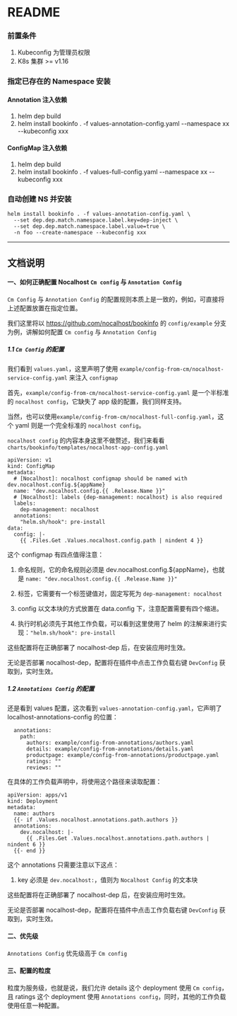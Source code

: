 # README

### 前置条件

1. Kubeconfig 为管理员权限
2. K8s 集群 >= v1.16

### 指定已存在的 Namespace 安装

#### Annotation 注入依赖

1. helm dep build
2. helm install bookinfo . -f values-annotation-config.yaml --namespace xx --kubeconfig xxx

#### ConfigMap 注入依赖

1. helm dep build
2. helm install bookinfo . -f values-full-config.yaml --namespace xx --kubeconfig xxx

### 自动创建 NS 并安装

```
helm install bookinfo . -f values-annotation-config.yaml \
  --set dep.dep.match.namespace.label.key=dep-inject \
  --set dep.dep.match.namespace.label.value=true \
  -n foo --create-namespace --kubeconfig xxx
```

******

## 文档说明

#### 一、如何正确配置 Nocalhost `Cm config` 与 `Annotation Config`

`Cm Config`  与 `Annotation Config` 的配置规则本质上是一致的，例如，可直接将上述配置放置在指定位置。



我们这里将以 https://github.com/nocalhost/bookinfo 的 `config/example` 分支为例，讲解如何配置 `Cm config` 与 `Annotation Config`



##### 1.1 `Cm Config` 的配置

我们看到  `values.yaml`，这里声明了使用 `example/config-from-cm/nocalhost-service-config.yaml` 来注入 `configmap`



首先，`example/config-from-cm/nocalhost-service-config.yaml`  是一个半标准的 `nocalhost config`，它缺失了 app 级的配置，我们同样支持。



当然，也可以使用`example/config-from-cm/nocalhost-full-config.yaml`，这个 yaml 则是一个完全标准的 `nocalhost config`。



`nocalhost config` 的内容本身这里不做赘述，我们来看看`charts/bookinfo/templates/nocalhost-app-config.yaml`

```
apiVersion: v1
kind: ConfigMap
metadata:
  # [Nocalhost]: nocalhost configmap should be named with dev.nocalhost.config.${appName}
  name: "dev.nocalhost.config.{{ .Release.Name }}"
  # [Nocalhost]: labels {dep-management: nocalhost} is also required
  labels:
    dep-management: nocalhost
  annotations:
    "helm.sh/hook": pre-install
data:
  config: |-
    {{ .Files.Get .Values.nocalhost.config.path | nindent 4 }}
```



这个 configmap 有四点值得注意：



1. 命名规则，它的命名规则必须是 dev.nocalhost.config.${appName}，也就是 `name: "dev.nocalhost.config.{{ .Release.Name }}"`

2. 标签，它需要有一个标签键值对，固定写死为 `dep-management: nocalhost`
3. config 以文本块的方式放置在 data.config 下，注意配置需要有四个缩进。
4. 执行时机必须先于其他工作负载，可以看到这里使用了 helm 的注解来进行实现：`"helm.sh/hook": pre-install`



这些配置将在正确部署了 nocalhost-dep 后，在安装应用时生效。

无论是否部署 nocalhost-dep，配置将在插件中点击工作负载右键 `DevConfig` 获取到，实时生效。



##### 1.2 `Annotations Config` 的配置

还是看到 values 配置，这次看到 `values-annotation-config.yaml`，它声明了 localhost-annotations-config 的位置：

```
  annotations:
    path:
      authors: example/config-from-annotations/authors.yaml
      details: example/config-from-annotations/details.yaml
      productpage: example/config-from-annotations/productpage.yaml
      ratings: ""
      reviews: ""
```



在具体的工作负载声明中，将使用这个路径来读取配置：

```
apiVersion: apps/v1
kind: Deployment
metadata:
  name: authors
  {{- if .Values.nocalhost.annotations.path.authors }}
  annotations:
    dev.nocalhost: |-
      {{ .Files.Get .Values.nocalhost.annotations.path.authors | nindent 6 }}
  {{- end }}
```



这个 annotations 只需要注意以下这点：

1. key 必须是 `dev.nocalhost:`，值则为 `Nocalhost Config` 的文本块



这些配置将在正确部署了 nocalhost-dep 后，在安装应用时生效。

无论是否部署 nocalhost-dep，配置将在插件中点击工作负载右键 `DevConfig` 获取到，实时生效。



#### 二、优先级

`Annotations Config` 优先级高于 `Cm config`



#### 三、配置的粒度

粒度为服务级，也就是说，我们允许 details 这个 deployment 使用 `Cm config`，且 ratings 这个 deployment 使用 `Annotations config`，同时，其他的工作负载使用任意一种配置。

